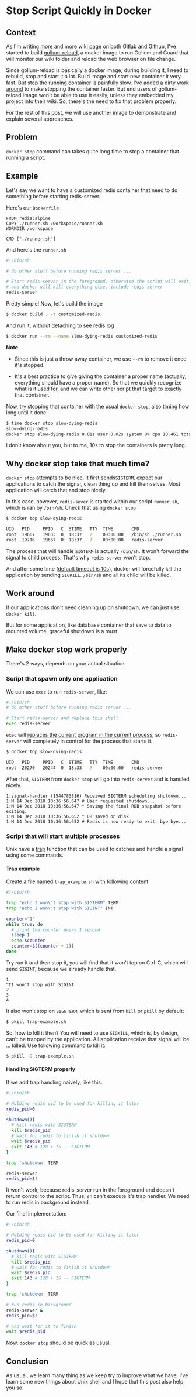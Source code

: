 <!-- vim: set spell : -->

# Stop Script Quickly in Docker

## Context

As I'm writing more and more wiki page on both Gitlab and Github, I've started
to build [gollum-reload](https://github.com/letientai299/gollum-reload), a
docker image to run Gollum and Guard that will monitor our wiki folder and
reload the web browser on file change.

Since gollum-reload is basically a docker image, during building it, I need to
rebuild, stop and start it a lot. Build image and start new container it very
fast. But stop the running container is painfully slow. I've added a [dirty work
around](https://github.com/letientai299/gollum-reload/blob/f464b73b57c51fc9da2d794017b0c1dc9f010fdd/scripts/stop.sh)
to make stopping the container faster. But end users of gollum-reload image won't
be able to use it easily, unless they embedded my project into their wiki.
So, there's the need to fix that problem properly.

For the rest of this post, we will use another image to demonstrate and explain
several approaches.

## Problem

`docker stop` command can takes quite long time to stop a container that running a
script.

## Example

Let's say we want to have a customized redis container that need to do something
before starting redis-server.

Here's our `Dockerfile`

```
FROM redis:alpine
COPY ./runner.sh /workspace/runner.sh
WORKDIR /workspace

CMD ["./runner.sh"]
```

And here's the `runner.sh`

```sh
#!/bin/sh

# do other stuff before running redis server ...

# Start redis-server in the foreground, otherwise the script will exit,
# and docker will kill everything else, include redis-server
redis-server
```

Pretty simple! Now, let's build the image

```sh
$ docker build . -t customized-redis
```

And run it, without detaching to see redis log

```sh
$ docker run --rm --name slow-dying-redis customized-redis
```

**Note**

- Since this is just a throw away container, we use `--rm` to remove it once
  it's stopped.

- It's a best practice to give giving the container a proper name (actually,
  everything should have a proper name). So that we quickly recognize what is it
  used for, and we can write other script that target to exactly that container.

Now, try stopping that container with the usual `docker stop`, also timing how
long until it done:

```sh
$ time docker stop slow-dying-redis
slow-dying-redis
docker stop slow-dying-redis 0.01s user 0.02s system 0% cpu 10.461 total
```

I don't know about you, but to me, 10s to stop the containers is pretty long.

## Why docker stop take that much time?

`docker stop` attempts [to be nice](https://turnoff.us/geek/dont-sigkill/). It
first sends`SIGTERM`, expect our applications to catch the signal, clean thing
up and kill themselves. Most application will catch that and stop nicely.

In this case, however, `redis-sever` is started within our script `runner.sh`,
which is ran by `/bin/sh`. Check that using `docker stop`

```sh
$ docker top slow-dying-redis

UID   PID     PPID   C  STIME   TTY  TIME       CMD
root  19667   19633  0  18:37   ?    00:00:00   /bin/sh ./runner.sh
root  19716   19667  0  18:37   ?    00:00:00   redis-server
```

The process that will handle `SIGTERM` is actually `/bin/sh`. It won't forward
the signal to child process. That's why `redis-server` won't stop.

And after some time ([default timeout is 10s](https://docs.docker.com/engine/reference/commandline/stop/)),
docker will forcefully kill the application by sending `SIGKILL`. `/bin/sh` and all its
child will be killed.

## Work around

If our applications don't need cleaning up on shutdown, we can just use `docker kill`.

But for some application, like database container that save to data to mounted
volume, graceful shutdown is a must.

## Make docker stop work properly

There's 2 ways, depends on your actual situation

### Script that spawn only one application

We can use `exec` to run `redis-server`, like:

```sh
#!/bin/sh
# do other stuff before running redis server ...

# Start redis-server and replace this shell
exec redis-server
```

`exec` will [replaces the current program in the current
process](https://stackoverflow.com/a/18351547/3869533), so `redis-server` will
completely in control for the process that starts it.

```sh
$ docker top slow-dying-redis

UID   PID     PPID   C  STIME   TTY  TIME       CMD
root  20270   20244  0  18:33   ?    00:00:00   redis-server
```

After that, `SIGTERM` from `docker stop` will go into `redis-server` and is handled
nicely.

```
1:signal-handler (1544783816) Received SIGTERM scheduling shutdown...
1:M 14 Dec 2018 10:36:56.647 # User requested shutdown...
1:M 14 Dec 2018 10:36:56.647 * Saving the final RDB snapshot before exiting.
1:M 14 Dec 2018 10:36:56.652 * DB saved on disk
1:M 14 Dec 2018 10:36:56.652 # Redis is now ready to exit, bye bye...
```

### Script that will start multiple processes

Unix have a [trap](http://man7.org/linux/man-pages/man1/trap.1p.html) function
that can be used to catches and handle a signal using some commands.

#### Trap example

Create a file named `trap_example.sh` with following content

```sh
#!/bin/sh

trap "echo I won\'t stop with SIGTERM" TERM
trap "echo I won\'t stop with SIGINT" INT

counter="1"
while true; do
  # print the counter every 1 second
  sleep 1
  echo $counter
  counter=$((counter + 1))
done
```

Try run it and then stop it, you will find that it won't top on Ctrl-C, which
will send `SIGINT`, because we already handle that.

```
1
^CI won't stop with SIGINT
2
3
4
```

It also won't stop on `SIGNTERM`, which is sent from `kill` or `pkill` by
default:

```sh
$ pkill trap-example.sh
```

So, how to kill it then? You will need to use `SIGKILL`, which is, by design,
can't be trapped by the application. All application receive that signal will be
... killed. Use following command to kill it:

```sh
$ pkill -9 trap-example.sh
```

#### Handling SIGTERM properly

If we add trap handling naively, like this:

```sh
#!/bin/sh

# Holding redis pid to be used for killing it later
redis_pid=0

shutdown(){
  # kill redis with SIGTERM
  kill $redis_pid
  # wait for redis to finish it shutdown
  wait $redis_pid
  exit 143 # 128 + 15 -- SIGTERM
}

trap 'shutdown' TERM

redis-server
redis_pid=$!
```

It won't work, because redis-server run in the foreground and doesn't return
control to the script. Thus, `sh` can't execute it's trap handler. We need to
run redis in background instead.

Our final implementation:

```sh
#!/bin/sh

# Holding redis pid to be used for killing it later
redis_pid=0

shutdown(){
  # kill redis with SIGTERM
  kill $redis_pid
  # wait for redis to finish it shutdown
  wait $redis_pid
  exit 143 # 128 + 15 -- SIGTERM
}

trap 'shutdown' TERM

# run redis in background
redis-server &
redis_pid=$!

# and wait for it to finish
wait $redis_pid
```

Now, `docker stop` should be quick as usual.

## Conclusion

As usual, we learn many thing as we keep try to improve what we have. I've learn
some new things about Unix shell and I hope that this post also help you so.
